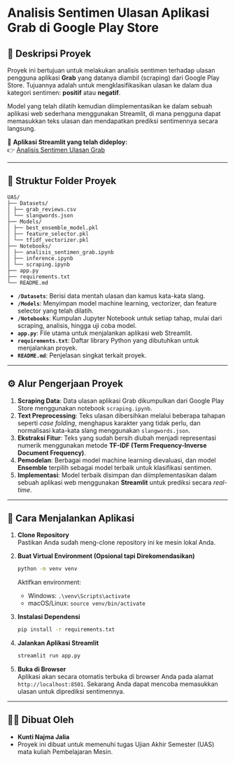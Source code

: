 # Analisis Sentimen Ulasan Aplikasi Grab di Google Play Store

## 📝 Deskripsi Proyek

Proyek ini bertujuan untuk melakukan analisis sentimen terhadap ulasan pengguna aplikasi **Grab** yang datanya diambil (scraping) dari Google Play Store. Tujuannya adalah untuk mengklasifikasikan ulasan ke dalam dua kategori sentimen: **positif** atau **negatif**.

Model yang telah dilatih kemudian diimplementasikan ke dalam sebuah aplikasi web sederhana menggunakan Streamlit, di mana pengguna dapat memasukkan teks ulasan dan mendapatkan prediksi sentimennya secara langsung.

🔗 **Aplikasi Streamlit yang telah dideploy:**  
👉 [Analisis Sentimen Ulasan Grab](https://pembelajaranmesin-2022150182.streamlit.app/)

---

## 📂 Struktur Folder Proyek

    UAS/
    ├── Datasets/
    │ ├── grab_reviews.csv
    │ └── slangwords.json
    ├── Models/
    │ ├── best_ensemble_model.pkl
    │ ├── feature_selector.pkl
    │ └── tfidf_vectorizer.pkl
    ├── Notebooks/
    │ ├── analisis_sentimen_grab.ipynb
    │ ├── inference.ipynb
    │ └── scraping.ipynb
    ├── app.py
    ├── requirements.txt
    └── README.md

-   **`/Datasets`**: Berisi data mentah ulasan dan kamus kata-kata slang.  
-   **`/Models`**: Menyimpan model machine learning, vectorizer, dan feature selector yang telah dilatih.  
-   **`/Notebooks`**: Kumpulan Jupyter Notebook untuk setiap tahap, mulai dari scraping, analisis, hingga uji coba model.  
-   **`app.py`**: File utama untuk menjalankan aplikasi web Streamlit.  
-   **`requirements.txt`**: Daftar library Python yang dibutuhkan untuk menjalankan proyek.  
-   **`README.md`**: Penjelasan singkat terkait proyek.  

---

## ⚙️ Alur Pengerjaan Proyek

1.  **Scraping Data**: Data ulasan aplikasi Grab dikumpulkan dari Google Play Store menggunakan notebook `scraping.ipynb`.  
2.  **Text Preprocessing**: Teks ulasan dibersihkan melalui beberapa tahapan seperti *case folding*, menghapus karakter yang tidak perlu, dan normalisasi kata-kata slang menggunakan `slangwords.json`.  
3.  **Ekstraksi Fitur**: Teks yang sudah bersih diubah menjadi representasi numerik menggunakan metode **TF-IDF (Term Frequency-Inverse Document Frequency)**.  
4.  **Pemodelan**: Berbagai model machine learning dievaluasi, dan model **Ensemble** terpilih sebagai model terbaik untuk klasifikasi sentimen.  
5.  **Implementasi**: Model terbaik disimpan dan diimplementasikan dalam sebuah aplikasi web menggunakan **Streamlit** untuk prediksi secara *real-time*.  

---

## 🚀 Cara Menjalankan Aplikasi

1.  **Clone Repository**  
    Pastikan Anda sudah meng-clone repository ini ke mesin lokal Anda.

2.  **Buat Virtual Environment (Opsional tapi Direkomendasikan)**  
    ```bash
    python -m venv venv
    ```  
    Aktifkan environment:  
    -   Windows: `.\venv\Scripts\activate`  
    -   macOS/Linux: `source venv/bin/activate`  

3.  **Instalasi Dependensi**  
    ```bash
    pip install -r requirements.txt
    ```  

4.  **Jalankan Aplikasi Streamlit**  
    ```bash
    streamlit run app.py
    ```  

5.  **Buka di Browser**  
    Aplikasi akan secara otomatis terbuka di browser Anda pada alamat `http://localhost:8501`. Sekarang Anda dapat mencoba memasukkan ulasan untuk diprediksi sentimennya.

---

## 🧑‍💻 Dibuat Oleh

-   **Kunti Najma Jalia**  
-   Proyek ini dibuat untuk memenuhi tugas Ujian Akhir Semester (UAS) mata kuliah Pembelajaran Mesin.